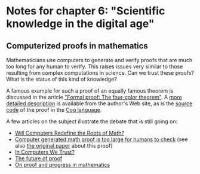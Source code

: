 # Notes for chapter 6: "Scientific knowledge in the digital age"

## Computerized proofs in mathematics

Mathematicians use computers to generate and verify proofs that are much too long for any human to verify. This raises issues very similar to those resulting from complex computations in science. Can we trust these proofs? What is the status of this kind of knowledge?

A famous example for such a proof of an equally famous theorem is discussed in the article ["Formal proof: The four-color theorem"](http://www.ams.org/notices/200811/tx081101382p.pdf). A [more detailed description](http://research.microsoft.com/en-US/people/gonthier/4colproof.pdf) is available from the author's Web site, as is the [source code](http://research.microsoft.com/en-us/downloads/5464e7b1-bd58-4f7c-bfe1-5d3b32d42e6d/default.aspx) of the proof in the [Coq language](http://coq.inria.fr/).

A few articles on the subject illustrate the debate that is still going on:

 - [Will Computers Redefine the Roots of Math?](https://www.quantamagazine.org/20150519-will-computers-redefine-the-roots-of-math/)
 - [Computer generated math proof is too large for humans to check](http://phys.org/news/2014-02-math-proof-large-humans.html)  (see also [the original paper](http://arxiv.org/abs/1402.2184) about this proof)
 - [In Computers We Trust?](https://www.quantamagazine.org/20130222-in-computers-we-trust/)
 - [The future of proof](https://plus.maths.org/content/future-proof)
 - [On proof and progress in mathematics](http://arxiv.org/abs/math/9404236)
